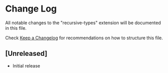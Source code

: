 # Change Log

All notable changes to the "recursive-types" extension will be documented in this file.

Check [Keep a Changelog](http://keepachangelog.com/) for recommendations on how to structure this file.

## [Unreleased]

- Initial release